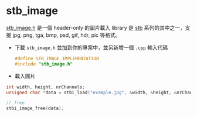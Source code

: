 # stb_image

[stb_image.h](https://github.com/nothings/stb/blob/master/stb_image.h) 是一個 header-only 的圖片載入 library 是 [stb](https://github.com/nothings/stb) 系列的其中之一，支援 jpg, png, tga, bmp, psd, gif, hdr, pic 等格式。

* 下載 `stb_image.h` 並加到你的專案中，並另新增一個 `.cpp` 輸入代碼
    ```cpp
    #define STB_IMAGE_IMPLEMENTATION
    #include "stb_image.h"
    ```

* 載入圖片

```cpp
int width, height, nrChannels;
unsigned char *data = stbi_load("example.jpg", &width, &height, &nrChannels, 0);

// free
stbi_image_free(data);
```
